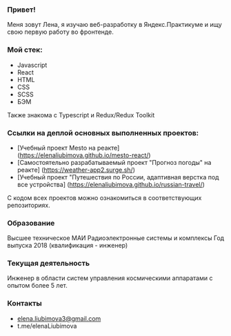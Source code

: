 ### Привет!
Меня зовут Лена, я изучаю веб-разработку в Яндекс.Практикуме и ищу свою первую работу во фронтенде.

### Мой стек:
* Javascript
* React
* HTML
* CSS
* SCSS
* БЭМ

Также знакома с Typescript и Redux/Redux Toolkit

### Ссылки на деплой основных выполненных проектов:
* [Учебный проект Mesto на реакте] (https://elenaliubimova.github.io/mesto-react/)
* [Самостоятельно разрабатываемый проект "Прогноз погоды" на реакте] (https://weather-app2.surge.sh/)
* [Учебный проект "Путешествия по России, адаптивная верстка под все устройства] (https://elenaliubimova.github.io/russian-travel/)

С кодом всех проектов можно ознакомиться в соответствующих репозиториях.

### Образование
Высшее техническое 
МАИ Радиоэлектронные системы и комплексы 
Год выпуска 2018 (квалификация - инженер)

### Текущая деятельность
Инженер в области систем управления космическими аппаратами с опытом более 5 лет.

### Контакты
* elena.liubimova3@gmail.com
* t.me/elenaLiubimova
